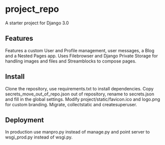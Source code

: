 # project_repo
A starter project for Django 3.0
## Features
Features a custom User and Profile management, user messages, a Blog and a
Nested Pages app. Uses Filebrowser and Django Private Storage for handling
images and files and Streamblocks to compose pages.
## Install
Clone the repository, use requirements.txt to install dependencies. Copy secrets_move_out_of_repo.json out of repository, rename to secrets.json and fill
in the global settings. Modify project/static/favicon.ico and logo.png for
custom branding. Migrate, collectstatic and createsuperuser.
## Deployment
In production use manpro.py instead of manage.py and point server to
wsgi_prod.py instead of wsgi.py.
